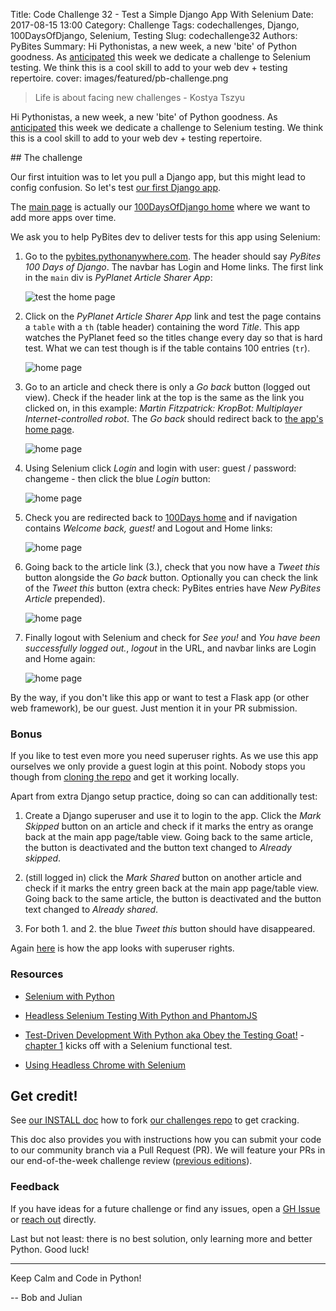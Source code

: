 Title: Code Challenge 32 - Test a Simple Django App With Selenium
Date: 2017-08-15 13:00
Category: Challenge
Tags: codechallenges, Django, 100DaysOfDjango, Selenium, Testing
Slug: codechallenge32
Authors: PyBites
Summary: Hi Pythonistas, a new week, a new 'bite' of Python goodness. As [anticipated](https://github.com/pybites/challenges/issues/91) this week we dedicate a challenge to Selenium testing. We think this is a cool skill to add to your web dev + testing repertoire.
cover: images/featured/pb-challenge.png

> Life is about facing new challenges - Kostya Tszyu

Hi Pythonistas, a new week, a new 'bite' of Python goodness. As [anticipated](https://github.com/pybites/challenges/issues/91) this week we dedicate a challenge to Selenium testing. We think this is a cool skill to add to your web dev + testing repertoire.

## The challenge

Our first intuition was to let you pull a Django app, but this might lead to config confusion. So let's test [our first Django app](https://pybit.es/learning-django.html). 

The [main page](pybites.pythonanywhere.com) is actually our [100DaysOfDjango home](https://pybit.es/tag/100daysofdjango.html) where we want to add more apps over time.

We ask you to help PyBites dev to deliver tests for this app using Selenium:

1. Go to the [pybites.pythonanywhere.com](http://pybites.pythonanywhere.com/). The header should say *PyBites 100 Days of Django*. The navbar has Login and Home links. The first link in the `main` div is *PyPlanet Article Sharer App*:

	![test the home page]({filename}/images/selenium-challenge1.png)

2. Click on the *PyPlanet Article Sharer App* link and test the page contains a `table` with a `th` (table header) containing the word *Title*. This app watches the PyPlanet feed so the titles change every day so that is hard test. What we can test though is if the table contains 100 entries (`tr`).

	![home page]({filename}/images/selenium-challenge2.png)

3. Go to an article and check there is only a *Go back* button (logged out view). Check if the header link at the top is the same as the link you clicked on, in this example: *Martin Fitzpatrick: KropBot: Multiplayer Internet-controlled robot*. The *Go back* should redirect back to [the app's home page](http://pybites.pythonanywhere.com/pyplanet/).

	![home page]({filename}/images/selenium-challenge3.png)

4. Using Selenium click *Login* and login with user: guest / password: changeme - then click the blue *Login* button:

	![home page]({filename}/images/selenium-challenge4.png)

5. Check you are redirected back to [100Days home](http://pybites.pythonanywhere.com/) and if navigation contains *Welcome back, guest!* and Logout and Home links:

	![home page]({filename}/images/selenium-challenge5.png)

6. Going back to the article link (3.), check that you now have a *Tweet this* button alongside the *Go back* button. Optionally you can check the link of the *Tweet this* button (extra check: PyBites entries have *New PyBites Article* prepended).

	![home page]({filename}/images/selenium-challenge6.png)

7. Finally logout with Selenium and check for *See you!* and *You have been successfully logged out.*, *logout* in the URL, and navbar links are Login and Home again:

	![home page]({filename}/images/selenium-challenge7.png)

By the way, if you don't like this app or want to test a Flask app (or other web framework), be our guest. Just mention it in your PR submission.

### Bonus

If you like to test even more you need superuser rights. As we use this app ourselves we only provide a guest login at this point. Nobody stops you though from [cloning the repo](https://github.com/pybites/pyplanet-django) and get it working locally. 

Apart from extra Django setup practice, doing so can can additionally test:

1. Create a Django superuser and use it to login to the app. Click the *Mark Skipped* button on an article and check if it marks the entry as orange back at the main app page/table view. Going back to the same article, the button is deactivated and the button text changed to *Already skipped*.

2. (still logged in) click the *Mark Shared* button on another article and check if it marks the entry green back at the main app page/table view. Going back to the same article, the button is deactivated and the button text changed to *Already shared*.

3. For both 1. and 2. the blue *Tweet this* button should have disappeared.

Again [here](https://pybit.es/learning-django.html) is how the app looks with superuser rights.

### Resources

* [Selenium with Python](http://selenium-python.readthedocs.io/)

* [Headless Selenium Testing With Python and PhantomJS](https://realpython.com/blog/python/headless-selenium-testing-with-python-and-phantomjs/)

* [Test-Driven Development With Python aka Obey the Testing Goat!](http://www.obeythetestinggoat.com/) - [chapter 1](http://www.obeythetestinggoat.com/book/chapter_01.html) kicks off with a Selenium functional test.

* [Using Headless Chrome with Selenium](https://blog.miguelgrinberg.com/post/using-headless-chrome-with-selenium)

## Get credit!

See [our INSTALL doc](https://github.com/pybites/challenges/blob/master/INSTALL.md) how to fork [our challenges repo](https://github.com/pybites/challenges) to get cracking.

This doc also provides you with instructions how you can submit your code to our community branch via a Pull Request (PR). We will feature your PRs in our end-of-the-week challenge review ([previous editions](http://pybit.es/pages/challenges.html)).

### Feedback

If you have ideas for a future challenge or find any issues, open a [GH Issue](https://github.com/pybites/challenges/issues) or [reach out](http://pybit.es/pages/about.html) directly.

Last but not least: there is no best solution, only learning more and better Python. Good luck!

---

Keep Calm and Code in Python!

-- Bob and Julian
